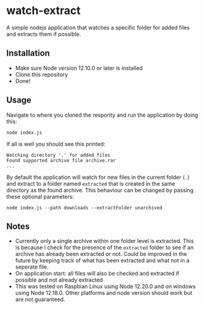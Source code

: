 # watch-extract

A simple nodejs application that watches a specific folder for added files and extracts them if possible.

## Installation

- Make sure Node version 12.10.0 or later is installed
- Clone this repository
- Done!

## Usage

Navigate to where you cloned the respority and run the application by doing this:

    node index.js

If all is well you should see this printed:

    Watching directory '.' for added files
    Found supported archive file archive.rar
    ...

By default the application will watch for new files in the current folder (`.`) and extract to a folder named `extracted` that is created in the same directory as the found archive. This behaviour can be changed by passing these optional parameters:

    node index.js --path downloads --extractFolder unarchived

## Notes

- Currently only a single archive within one folder level is extracted.
  This is because I check for the presence of the `extracted` folder to
  see if an archive has already been extracted or not. Could be improved in the future by keeping track of what has been extracted and what not in a seperate file.
- On application start: all files will also be checked and extracted if possible and not already extracted
- This was tested on Raspbian Linux using Node 12.20.0 and on windows using Node 12.18.0. Other platforms and node version should work but are not guaranteed.
